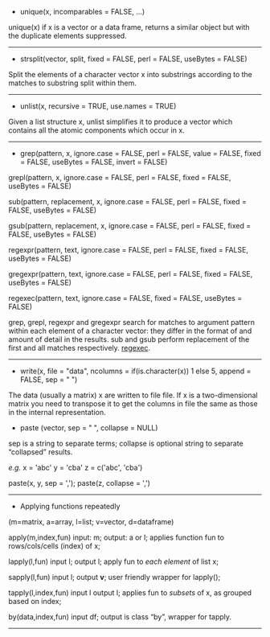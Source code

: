 - unique(x, incomparables = FALSE, ...)

unique(x) if x is a vector or a data frame, returns a similar object but with the duplicate elements suppressed.

---

- strsplit(vector, split, fixed = FALSE, perl = FALSE, useBytes = FALSE)

Split the elements of a character vector x into substrings according to the matches to substring split within them. 

---

- unlist(x, recursive = TRUE, use.names = TRUE)

Given a list structure x, unlist simplifies it to produce a vector which contains all the atomic components which occur in x. 

---

- grep(pattern, x, ignore.case = FALSE, perl = FALSE, value = FALSE, fixed = FALSE, useBytes = FALSE, invert = FALSE)

grepl(pattern, x, ignore.case = FALSE, perl = FALSE, fixed = FALSE, useBytes = FALSE)

sub(pattern, replacement, x, ignore.case = FALSE, perl = FALSE, fixed = FALSE, useBytes = FALSE)

gsub(pattern, replacement, x, ignore.case = FALSE, perl = FALSE, fixed = FALSE, useBytes = FALSE)

regexpr(pattern, text, ignore.case = FALSE, perl = FALSE, fixed = FALSE, useBytes = FALSE)

gregexpr(pattern, text, ignore.case = FALSE, perl = FALSE, fixed = FALSE, useBytes = FALSE)

regexec(pattern, text, ignore.case = FALSE, fixed = FALSE, useBytes = FALSE)

grep, grepl, regexpr and gregexpr search for matches to argument pattern within each element of a character vector: they differ in the format of and amount of detail in the results. sub and gsub perform replacement of the first and all matches respectively. [regexec](http://127.0.0.1:16406/library/base/html/grep.html).

---

- write(x, file = "data", ncolumns = if(is.character(x)) 1 else 5, append = FALSE, sep = " ")

The data (usually a matrix) x are written to file file. If x is a two-dimensional matrix you need to transpose it to get the columns in file the same as those in the internal representation. 

- paste (vector, sep = " ", collapse = NULL)

sep is a string to separate terms; collapse is optional string to separate “collapsed” results.

*e.g.*
x = 'abc'
y = 'cba'
z = c('abc', 'cba')

paste(x, y, sep = ','); paste(z, collapse = ',')

---

- Applying functions repeatedly
 
(m=matrix, a=array, l=list; v=vector, d=dataframe)

apply(m,index,fun) input: m; output: a or l; applies function fun to rows/cols/cells (index) of x;

lapply(l,fun) input l; output l; apply fun to *each element* of list x;

sapply(l,fun) input l; output **v**; user friendly wrapper for lapply(); 

tapply(l,index,fun) input l output l; applies fun to *subsets* of x, as grouped based on index;

by(data,index,fun) input df; output is class “by”, wrapper for tapply.

---
